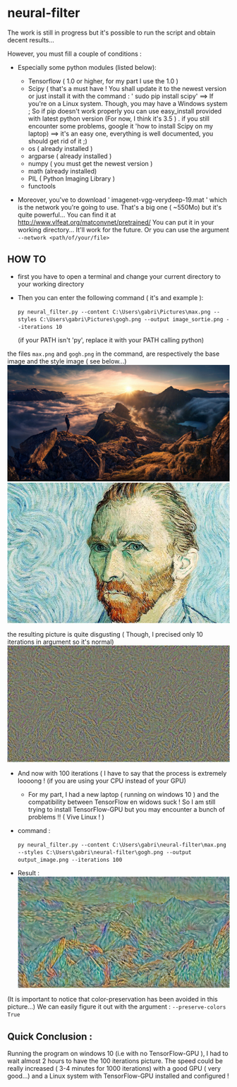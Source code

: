 # neural-filter

The work is still in progress but it's possible to run the script and obtain decent results...

However, you must fill a couple of conditions : 
  - Especially some python modules (listed below):
      * Tensorflow ( 1.0 or higher, for my part I use the 1.0 )
      * Scipy ( that's a must have ! You shall update it to the newest version or just install it with the command : ' sudo pip install          scipy' ==> If you're on a Linux system. Though, you may have a Windows system ; So if pip doesn't work properly you can use easy_install provided with latest python version (For now, I think it's 3.5 ) . if you still encounter some problems, google it 'how to install Scipy on my laptop) ==> it's an easy one, everything is well documented, you should get rid of it ;)
      * os ( already installed )
      * argparse ( already installed )  
      * numpy ( you must get the newest version )
      * math (already installed)
      * PIL ( Python Imaging Library ) 
      * functools
      
  - Moreover, you've to download ' imagenet-vgg-verydeep-19.mat ' which is the network you're going to use. That's a big one ( ~550Mo) but it's quite powerful... You can find it at http://www.vlfeat.org/matconvnet/pretrained/
  You can put it in your working directory... It'll work for the future. Or you can use the argument `--network <path/of/your/file>`
  
  
  ## HOW TO 
  
  * first you have to open a terminal and change your current directory to your working directory 
  * Then you can enter the following command ( it's and example ):
  
    `py neural_filter.py --content C:\Users\gabri\Pictures\max.png --styles C:\Users\gabri\Pictures\gogh.png --output image_sortie.png --iterations 10`
  
     (if your PATH isn't 'py', replace it with your PATH calling python) 
     
the files `max.png` and `gogh.png` in the command, are respectively the base image and the style image ( see below...)
![base_image](Pictures/max.png)
![style_image](Pictures/gogh.png)

the resulting picture is quite disgusting ( Though, I precised only 10 iterations in argument so it's normal)
![output_image](Pictures/image_sortie.png)


* And now with 100 iterations ( I have to say that the process is extremely loooong ! (if you are using your CPU instead of your GPU)
  - For my part, I had a new laptop ( running on windows 10 ) and the compatibility between TensorFlow en widows suck ! So I am still   trying to install TensorFlow-GPU but you may encounter a bunch of problems !! ( Vive Linux ! )
  
* command :

  `py neural_filter.py --content C:\Users\gabri\neural-filter\max.png --styles C:\Users\gabri\neural-filter\gogh.png --output output_image.png --iterations 100`
  
* Result : 
![output_image](Pictures/100iterations.png)

(It is important to notice that color-preservation has been avoided in this picture...)
We can easily figure it out with the argument : `--preserve-colors True`

## Quick Conclusion :

Running the program on windows 10 (i.e with no TensorFlow-GPU ), I had to wait almost 2 hours to have the 100 iterations picture.
The speed could be really increased ( 3-4 minutes for 1000 iterations) with a good GPU ( very good...) and a Linux system with TensorFlow-GPU installed and configured !

